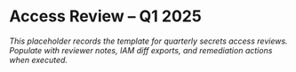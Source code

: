 # Access Review – Q1 2025

*This placeholder records the template for quarterly secrets access reviews. Populate with reviewer notes, IAM diff exports, and remediation actions when executed.*
